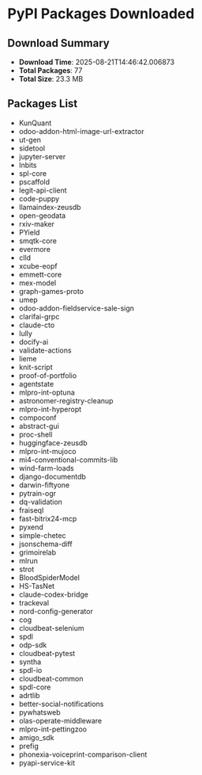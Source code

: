 # PyPI Packages Downloaded

## Download Summary
- **Download Time**: 2025-08-21T14:46:42.006873
- **Total Packages**: 77
- **Total Size**: 23.3 MB

## Packages List
- KunQuant
- odoo-addon-html-image-url-extractor
- ut-gen
- sidetool
- jupyter-server
- lnbits
- spl-core
- pscaffold
- legit-api-client
- code-puppy
- llamaindex-zeusdb
- open-geodata
- rxiv-maker
- PYield
- smqtk-core
- evermore
- clld
- xcube-eopf
- emmett-core
- mex-model
- graph-games-proto
- umep
- odoo-addon-fieldservice-sale-sign
- clarifai-grpc
- claude-cto
- lully
- docify-ai
- validate-actions
- lieme
- knit-script
- proof-of-portfolio
- agentstate
- mlpro-int-optuna
- astronomer-registry-cleanup
- mlpro-int-hyperopt
- compoconf
- abstract-gui
- proc-shell
- huggingface-zeusdb
- mlpro-int-mujoco
- mi4-conventional-commits-lib
- wind-farm-loads
- django-documentdb
- darwin-fiftyone
- pytrain-ogr
- dq-validation
- fraiseql
- fast-bitrix24-mcp
- pyxend
- simple-chetec
- jsonschema-diff
- grimoirelab
- mlrun
- strot
- BloodSpiderModel
- HS-TasNet
- claude-codex-bridge
- trackeval
- nord-config-generator
- cog
- cloudbeat-selenium
- spdl
- odp-sdk
- cloudbeat-pytest
- syntha
- spdl-io
- cloudbeat-common
- spdl-core
- adrtlib
- better-social-notifications
- pywhatsweb
- olas-operate-middleware
- mlpro-int-pettingzoo
- amigo_sdk
- prefig
- phonexia-voiceprint-comparison-client
- pyapi-service-kit
